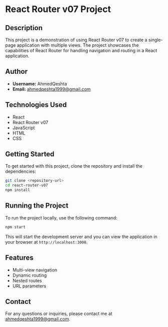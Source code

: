 # React Router v07 Project

## Description
This project is a demonstration of using React Router v07 to create a single-page application with multiple views. The project showcases the capabilities of React Router for handling navigation and routing in a React application.

## Author
- **Username:** AhmedQeshta
- **Email:** ahmedqeshta1999@gmail.com

## Technologies Used
- React
- React Router v07
- JavaScript
- HTML
- CSS

## Getting Started
To get started with this project, clone the repository and install the dependencies:

```bash
git clone <repository-url>
cd react-router-v07
npm install
```

## Running the Project
To run the project locally, use the following command:

```bash
npm start
```

This will start the development server and you can view the application in your browser at `http://localhost:3000`.

## Features
- Multi-view navigation
- Dynamic routing
- Nested routes
- URL parameters

## Contact
For any questions or inquiries, please contact me at ahmedqeshta1999@gmail.com.
